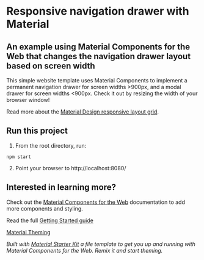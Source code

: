 # Responsive navigation drawer with Material
## An example using Material Components for the Web that changes the navigation drawer layout based on screen width

This simple website template uses Material Components to implement a permanent navigation drawer for screen widths >900px, and a modal drawer for screen widths <900px. Check it out by resizing the width of your browser window!

Read more about the [Material Design responsive layout grid](https://material.io/design/layout/responsive-layout-grid.html).

## Run this project
1. From the root directory, run: 
```
npm start
```
2. Point your browser to http://localhost:8080/

## Interested in learning more?
Check out the [Material Components for the Web](https://github.com/material-components/material-components-web) documentation to add more components and styling.

Read the full [Getting Started guide](https://github.com/material-components/material-components-web/blob/master/docs/getting-started.md)

[Material Theming](https://material.io/design/material-theming)

*Built with [Material Starter Kit](https://glitch.com/~material-starter-kit) a file template to get you up and running with Material Components for the Web. Remix it and start theming.*
